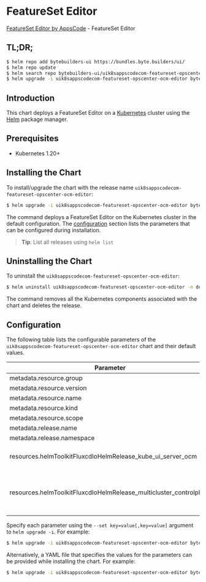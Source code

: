 # FeatureSet Editor

[FeatureSet Editor by AppsCode](https://byte.builders) - FeatureSet Editor

## TL;DR;

```bash
$ helm repo add bytebuilders-ui https://bundles.byte.builders/ui/
$ helm repo update
$ helm search repo bytebuilders-ui/uik8sappscodecom-featureset-opscenter-ocm-editor --version=v0.4.18
$ helm upgrade -i uik8sappscodecom-featureset-opscenter-ocm-editor bytebuilders-ui/uik8sappscodecom-featureset-opscenter-ocm-editor -n default --create-namespace --version=v0.4.18
```

## Introduction

This chart deploys a FeatureSet Editor on a [Kubernetes](http://kubernetes.io) cluster using the [Helm](https://helm.sh) package manager.

## Prerequisites

- Kubernetes 1.20+

## Installing the Chart

To install/upgrade the chart with the release name `uik8sappscodecom-featureset-opscenter-ocm-editor`:

```bash
$ helm upgrade -i uik8sappscodecom-featureset-opscenter-ocm-editor bytebuilders-ui/uik8sappscodecom-featureset-opscenter-ocm-editor -n default --create-namespace --version=v0.4.18
```

The command deploys a FeatureSet Editor on the Kubernetes cluster in the default configuration. The [configuration](#configuration) section lists the parameters that can be configured during installation.

> **Tip**: List all releases using `helm list`

## Uninstalling the Chart

To uninstall the `uik8sappscodecom-featureset-opscenter-ocm-editor`:

```bash
$ helm uninstall uik8sappscodecom-featureset-opscenter-ocm-editor -n default
```

The command removes all the Kubernetes components associated with the chart and deletes the release.

## Configuration

The following table lists the configurable parameters of the `uik8sappscodecom-featureset-opscenter-ocm-editor` chart and their default values.

|                             Parameter                              | Description |                                                                                                                                                                                                                                                                                                                                                                                                                                                                                                                                                                                                         Default                                                                                                                                                                                                                                                                                                                                                                                                                                                                                                                                                                                                         |
|--------------------------------------------------------------------|-------------|-------------------------------------------------------------------------------------------------------------------------------------------------------------------------------------------------------------------------------------------------------------------------------------------------------------------------------------------------------------------------------------------------------------------------------------------------------------------------------------------------------------------------------------------------------------------------------------------------------------------------------------------------------------------------------------------------------------------------------------------------------------------------------------------------------------------------------------------------------------------------------------------------------------------------------------------------------------------------------------------------------------------------------------------------------------------------------------------------------------------------------------------------------------------------------------------------------------------------|
| metadata.resource.group                                            |             | <code>ui.k8s.appscode.com</code>                                                                                                                                                                                                                                                                                                                                                                                                                                                                                                                                                                                                                                                                                                                                                                                                                                                                                                                                                                                                                                                                                                                                                                                        |
| metadata.resource.version                                          |             | <code>v1alpha1</code>                                                                                                                                                                                                                                                                                                                                                                                                                                                                                                                                                                                                                                                                                                                                                                                                                                                                                                                                                                                                                                                                                                                                                                                                   |
| metadata.resource.name                                             |             | <code>featuresets</code>                                                                                                                                                                                                                                                                                                                                                                                                                                                                                                                                                                                                                                                                                                                                                                                                                                                                                                                                                                                                                                                                                                                                                                                                |
| metadata.resource.kind                                             |             | <code>FeatureSet</code>                                                                                                                                                                                                                                                                                                                                                                                                                                                                                                                                                                                                                                                                                                                                                                                                                                                                                                                                                                                                                                                                                                                                                                                                 |
| metadata.resource.scope                                            |             | <code>Cluster</code>                                                                                                                                                                                                                                                                                                                                                                                                                                                                                                                                                                                                                                                                                                                                                                                                                                                                                                                                                                                                                                                                                                                                                                                                    |
| metadata.release.name                                              |             | <code>RELEASE-NAME</code>                                                                                                                                                                                                                                                                                                                                                                                                                                                                                                                                                                                                                                                                                                                                                                                                                                                                                                                                                                                                                                                                                                                                                                                               |
| metadata.release.namespace                                         |             | <code>default</code>                                                                                                                                                                                                                                                                                                                                                                                                                                                                                                                                                                                                                                                                                                                                                                                                                                                                                                                                                                                                                                                                                                                                                                                                    |
| resources.helmToolkitFluxcdIoHelmRelease_kube_ui_server_ocm        |             | <code>{"apiVersion":"helm.toolkit.fluxcd.io/v2beta1","kind":"HelmRelease","metadata":{"labels":{"ace.appscode.com/feature":"kube-ui-server-ocm"},"name":"kube-ui-server-ocm","namespace":"kubeops"},"spec":{"chart":{"spec":{"chart":"kube-ui-server","sourceRef":{"kind":"HelmRepository","name":"appscode-charts-oci","namespace":"kubeops"},"version":"v2023.10.1"}},"install":{"crds":"Skip","createNamespace":true,"remediation":{"retries":-1}},"interval":"5m","releaseName":"kube-ui-server-ocm","storageNamespace":"multicluster-controlplane","targetNamespace":"multicluster-controlplane","timeout":"30m","upgrade":{"crds":"Skip","remediation":{"retries":-1}},"values":{"kubeconfigSecretName":"multicluster-controlplane-svc-kubeconfig"}}}</code>                                                                                                                                                                                                                                                                                                                                                                                                                                                      |
| resources.helmToolkitFluxcdIoHelmRelease_multicluster_controlplane |             | <code>{"apiVersion":"helm.toolkit.fluxcd.io/v2beta1","kind":"HelmRelease","metadata":{"labels":{"ace.appscode.com/feature":"multicluster-controlplane"},"name":"multicluster-controlplane","namespace":"kubeops"},"spec":{"chart":{"spec":{"chart":"multicluster-controlplane","sourceRef":{"kind":"HelmRepository","name":"appscode-charts-oci","namespace":"kubeops"},"version":"0.2.0"}},"install":{"crds":"CreateReplace","createNamespace":true,"remediation":{"retries":-1}},"interval":"5m","releaseName":"multicluster-controlplane","storageNamespace":"multicluster-controlplane","targetNamespace":"multicluster-controlplane","timeout":"30m","upgrade":{"crds":"CreateReplace","remediation":{"retries":-1}},"values":{"apiserver":{"generateCA":true},"autoApprovalBootstrapUsers":"system:admin","enableSelfManagement":true,"features":"DefaultClusterSet=true,ManagedClusterAutoApproval=true,ManifestWorkReplicaSet=true","image":"ghcr.io/kluster-management/multicluster-controlplane:latest","imagePullPolicy":"Always","loadbalancer":{"enabled":true},"pvc":{"storageClassName":""},"route":{"enabled":false},"securityContext":{"fsGroup":10001,"runAsGroup":10001,"runAsUser":10001}}}}</code> |


Specify each parameter using the `--set key=value[,key=value]` argument to `helm upgrade -i`. For example:

```bash
$ helm upgrade -i uik8sappscodecom-featureset-opscenter-ocm-editor bytebuilders-ui/uik8sappscodecom-featureset-opscenter-ocm-editor -n default --create-namespace --version=v0.4.18 --set metadata.resource.group=ui.k8s.appscode.com
```

Alternatively, a YAML file that specifies the values for the parameters can be provided while
installing the chart. For example:

```bash
$ helm upgrade -i uik8sappscodecom-featureset-opscenter-ocm-editor bytebuilders-ui/uik8sappscodecom-featureset-opscenter-ocm-editor -n default --create-namespace --version=v0.4.18 --values values.yaml
```
